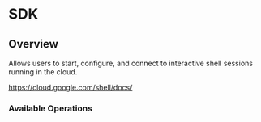 # SDK

## Overview

Allows users to start, configure, and connect to interactive shell sessions running in the cloud. 

<https://cloud.google.com/shell/docs/>
### Available Operations

